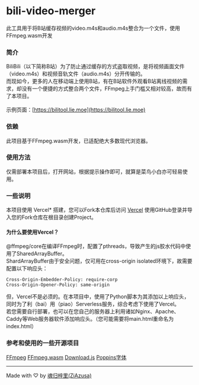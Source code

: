 # bili-video-merger
此工具用于将B站缓存视频的video.m4s和audio.m4s整合为一个文件，使用FFmpeg.wasm开发
### 简介
BiliBili（以下简称B站）为了防止通过缓存的方式盗取视频，是将视频画面文件（video.m4s）和视频音轨文件（audio.m4s）分开传输的。<br>
而现如今，更多的人在移动端上使用B站，有在B站软件外观看B站离线视频的需求，却没有一个便捷的方式整合两个文件，FFmpeg上手门槛又相对较高，故而有了本项目。<br><br>
示例页面：[https://bilitool.lie.moe](https://bilitool.lie.moe)
### 依赖
此项目基于FFmpeg.wasm开发，已适配绝大多数现代浏览器。
### 使用方法
仅需部署本项目后，打开网站，根据提示操作即可，就算是菜鸟小白亦可轻易使用。
### 一些说明
本项目使用 Vercel* 搭建，您可以Fork本仓库后访问 [Vercel](https://vercel.com) 使用GitHub登录并导入您的Fork仓库在根目录创建Project。
#### 为什么要使用Vercel？
@ffmpeg/core在编译FFmpeg时，配置了pthreads，导致产生的js胶水代码中使用了SharedArrayBuffer。<br>
ShardArrayBuffer由于安全问题，仅可用在cross-origin isolated环境下，故需要配置以下响应头：
```
Cross-Origin-Embedder-Policy: require-corp
Cross-Origin-Opener-Policy: same-origin
```
但，Vercel不是必须的。在本项目中，使用了Python脚本为其添加以上响应头，同时为了利（bai）用（piao）Serverless服务，综合考虑下使用了Vercel。<br>
若您需要自行部署，也可以在您自己的服务器上利用诸如Nginx、Apache、Caddy等Web服务器软件添加响应头。（您可能需要将main.html重命名为index.html）<br>
### 参考和使用的一些开源项目
[FFmpeg](https://ffmpeg.org/)
[FFmpeg.wasm](https://github.com/ffmpegwasm/ffmpeg.wasm)
[Download.js](https://github.com/rndme/download)
[Poppins字体](https://github.com/itfoundry/poppins)

---

Made with ♡ by [魂归梓里(ZiAzusa)](https://about.sukimoe.cn/)
